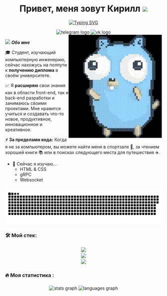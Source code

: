 <!--markdownlint-disable-->
<h1 align="center"><b>Привет, меня зовут Кирилл </b><img src="https://media.giphy.com/media/hvRJCLFzcasrR4ia7z/giphy.gif" width="35"></h1>

<p align="center">
  <a href="https://git.io/typing-svg">
    <img src="https://readme-typing-svg.herokuapp.com?font=JetBrains+Mono&size=23&duration=4000&pause=1000&color=1D74F7&center=true&width=450&lines=Golang+разработчик;Мысленно+работаю+в+Google;" alt="Typing SVG" />
  </a>
</p>

<div align="center" style="text-decoration: none;">
  <a href="https://t.me/Lesnoy_umorust" target="_blank" style="text-decoration: none;">
    <img src="https://img.shields.io/static/v1?message=Telegram&logo=telegram&label=&color=2CA5E0&logoColor=white&labelColor=&style=for-the-badge" height="25" alt="telegram logo"/>
  </a>
  <a href="https://m.vk.com/id549536760" target="_blank" style="text-decoration: none;">
    <img src="https://img.shields.io/static/v1?message=VK&logo=vk&label=&color=0077FF&logoColor=white&labelColor=&style=for-the-badge" height="25" alt="vk logo"/>
  </a>
</div>

<img align="right" width=300px src="https://github.com/Kirutka/Kirutka/blob/main/animation.gif"/>

<img src="https://media.giphy.com/media/ObNTw8Uzwy6KQ/giphy.gif" width="30px">&nbsp;**_Обо мне_**

🎓 Студент, изучающий компьютерную инженерию, сейчас нахожусь на полпути к **получению диплома** в своём университете.

📈 Я **расширяю** свои знания как в области front-end, так и back-end разработки и занимаюсь своими проектами. Мне нравится учиться и создавать что-то новое, продуктивное, инновационное и креативное.

**⚡ За пределами кода:** Когда я не за компьютером, вы можете найти меня в спортзале 💪, за чтением хорошей книги 📚 или в поисках следующего места для путешествия ✈️.

- 🌱 Сейчас я изучаю...
  - HTML & CSS
  - gRPC
  - Websocket

###

<p align="center">
 <img width="600" src="assets/github-snake.svg" alt="snake"/>
</p>

###

<h3 align="left">🛠 Мой стек:</h3>

###

<p align="center">
  <a href="https://skillicons.dev">
    <img src="https://skillicons.dev/icons?i=go,kubernetes,docker,terraform,prometheus,html,css"/><br>
    <img src="https://skillicons.dev/icons?i=postgres,kafka,git,github,bash,md"/><br>
    <img src="https://skillicons.dev/icons?i=windows,powershell,grafana,mysql,gitlab,graphql,vscode" />
  </a>
</p>

###

<h3 align="left">🔥   Моя статистика :</h3>

###

<div align="center">
  <img src="https://github-readme-stats.vercel.app/api?username=Kirutka&hide_title=false&hide_rank=false&show_icons=true&include_all_commits=true&count_private=true&disable_animations=false&theme=dracula&locale=en&hide_border=false&order=1" height="150" alt="stats graph"  />
  <img src="https://github-readme-stats.vercel.app/api/top-langs?username=Kirutka&locale=en&hide_title=false&layout=compact&card_width=320&langs_count=5&theme=dracula&hide_border=false&order=2" height="150" alt="languages graph"  />
</div>

